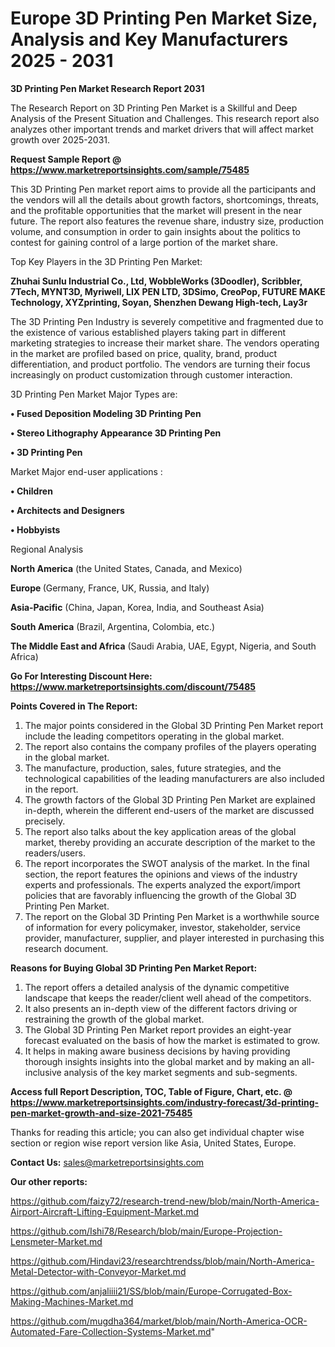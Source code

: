 # Europe 3D Printing Pen Market Size, Analysis and Key Manufacturers 2025 - 2031

<strong>3D Printing Pen Market Research Report 2031</strong>

The Research Report on 3D Printing Pen Market is a Skillful and Deep Analysis of the Present Situation and Challenges. This research report also analyzes other important trends and market drivers that will affect market growth over 2025-2031.

<strong>Request Sample Report @ <a href=https://www.marketreportsinsights.com/sample/75485>https://www.marketreportsinsights.com/sample/75485</a></strong>

This 3D Printing Pen market report aims to provide all the participants and the vendors will all the details about growth factors, shortcomings, threats, and the profitable opportunities that the market will present in the near future. The report also features the revenue share, industry size, production volume, and consumption in order to gain insights about the politics to contest for gaining control of a large portion of the market share.

Top Key Players in the 3D Printing Pen Market:

<strong>Zhuhai Sunlu Industrial Co., Ltd, WobbleWorks (3Doodler), Scribbler, 7Tech, MYNT3D, Myriwell, LIX PEN LTD, 3DSimo, CreoPop, FUTURE MAKE Technology, XYZprinting, Soyan, Shenzhen Dewang High-tech, Lay3r</strong>

The 3D Printing Pen Industry is severely competitive and fragmented due to the existence of various established players taking part in different marketing strategies to increase their market share. The vendors operating in the market are profiled based on price, quality, brand, product differentiation, and product portfolio. The vendors are turning their focus increasingly on product customization through customer interaction.

3D Printing Pen Market Major Types are:

<strong>• Fused Deposition Modeling 3D Printing Pen

• Stereo Lithography Appearance 3D Printing Pen

• 3D Printing Pen</strong>

Market Major end-user applications :

<strong>• Children

• Architects and Designers

• Hobbyists</strong>

Regional Analysis

</u><strong><b>North America</b></strong> (the United States, Canada, and Mexico)

<strong><b>Europe </b></strong>(Germany, France, UK, Russia, and Italy)

<strong><b>Asia-Pacific</b></strong> (China, Japan, Korea, India, and Southeast Asia)

<strong><b>South America</b></strong> (Brazil, Argentina, Colombia, etc.)

<strong><b>The Middle East and Africa</b></strong> (Saudi Arabia, UAE, Egypt, Nigeria, and South Africa)

<strong>Go For Interesting Discount Here: <a href=https://www.marketreportsinsights.com/discount/75485>https://www.marketreportsinsights.com/discount/75485</a></strong>

<strong>Points Covered in The Report:</strong>
<ol>
  <li>The major points considered in the Global 3D Printing Pen Market report include the leading competitors operating in the global market.</li>
  <li>The report also contains the company profiles of the players operating in the global market.</li>
  <li>The manufacture, production, sales, future strategies, and the technological capabilities of the leading manufacturers are also included in the report.</li>
  <li>The growth factors of the Global 3D Printing Pen Market are explained in-depth, wherein the different end-users of the market are discussed precisely.</li>
  <li>The report also talks about the key application areas of the global market, thereby providing an accurate description of the market to the readers/users.</li>
  <li>The report incorporates the SWOT analysis of the market. In the final section, the report features the opinions and views of the industry experts and professionals. The experts analyzed the export/import policies that are favorably influencing the growth of the Global 3D Printing Pen Market.</li>
  <li>The report on the Global 3D Printing Pen Market is a worthwhile source of information for every policymaker, investor, stakeholder, service provider, manufacturer, supplier, and player interested in purchasing this research document.</li>
</ol>
<strong>Reasons for Buying Global 3D Printing Pen Market Report:</strong>

<ol>
  <li>The report offers a detailed analysis of the dynamic competitive landscape that keeps the reader/client well ahead of the competitors.</li>
  <li>It also presents an in-depth view of the different factors driving or restraining the growth of the global market.</li>
  <li>The Global 3D Printing Pen Market report provides an eight-year forecast evaluated on the basis of how the market is estimated to grow.</li>
  <li>It helps in making aware business decisions by having providing thorough insights insights into the global market and by making an all-inclusive analysis of the key market segments and sub-segments.</li>
</ol>
<strong>Access full Report Description, TOC, Table of Figure, Chart, etc. @ <a href=https://www.marketreportsinsights.com/industry-forecast/3d-printing-pen-market-growth-and-size-2021-75485>https://www.marketreportsinsights.com/industry-forecast/3d-printing-pen-market-growth-and-size-2021-75485</a></strong>


Thanks for reading this article; you can also get individual chapter wise section or region wise report version like Asia, United States, Europe.

<strong>Contact Us:</strong>
sales@marketreportsinsights.com

<strong>Our other reports:</strong>

<a href=https://github.com/faizy72/research-trend-new/blob/main/North-America-Airport-Aircraft-Lifting-Equipment-Market.md>https://github.com/faizy72/research-trend-new/blob/main/North-America-Airport-Aircraft-Lifting-Equipment-Market.md</a>

<a href=https://github.com/Ishi78/Research/blob/main/Europe-Projection-Lensmeter-Market.md>https://github.com/Ishi78/Research/blob/main/Europe-Projection-Lensmeter-Market.md</a>

<a href=https://github.com/Hindavi23/researchtrendss/blob/main/North-America-Metal-Detector-with-Conveyor-Market.md>https://github.com/Hindavi23/researchtrendss/blob/main/North-America-Metal-Detector-with-Conveyor-Market.md</a>

<a href=https://github.com/anjaliiii21/SS/blob/main/Europe-Corrugated-Box-Making-Machines-Market.md>https://github.com/anjaliiii21/SS/blob/main/Europe-Corrugated-Box-Making-Machines-Market.md</a>

<a href=https://github.com/mugdha364/market/blob/main/North-America-OCR-Automated-Fare-Collection-Systems-Market.md>https://github.com/mugdha364/market/blob/main/North-America-OCR-Automated-Fare-Collection-Systems-Market.md</a>"
